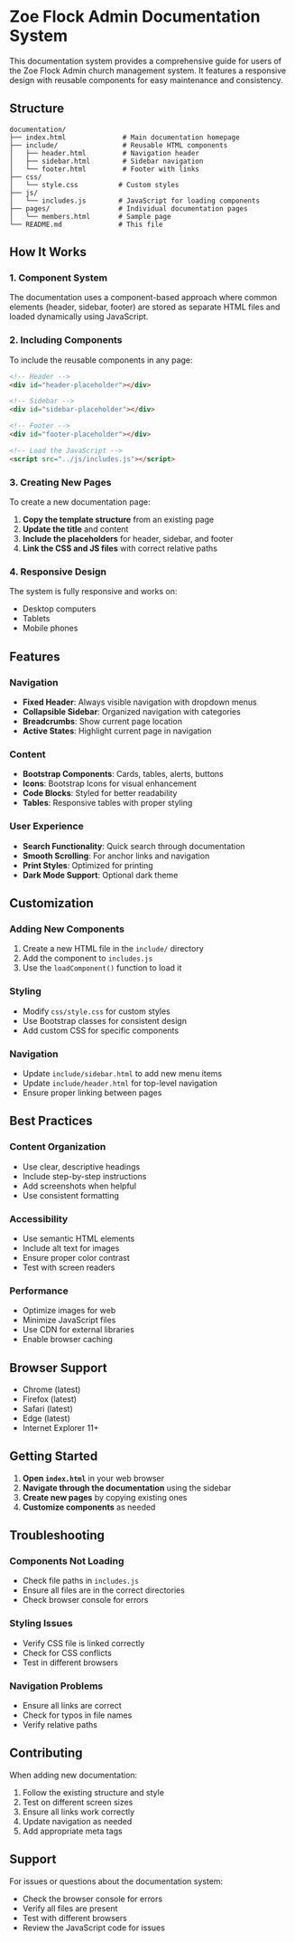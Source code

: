 # Zoe Flock Admin Documentation System

This documentation system provides a comprehensive guide for users of the Zoe Flock Admin church management system. It features a responsive design with reusable components for easy maintenance and consistency.

## Structure

```
documentation/
├── index.html              # Main documentation homepage
├── include/                # Reusable HTML components
│   ├── header.html         # Navigation header
│   ├── sidebar.html        # Sidebar navigation
│   └── footer.html         # Footer with links
├── css/
│   └── style.css          # Custom styles
├── js/
│   └── includes.js        # JavaScript for loading components
├── pages/                 # Individual documentation pages
│   └── members.html       # Sample page
└── README.md              # This file
```

## How It Works

### 1. Component System
The documentation uses a component-based approach where common elements (header, sidebar, footer) are stored as separate HTML files and loaded dynamically using JavaScript.

### 2. Including Components
To include the reusable components in any page:

```html
<!-- Header -->
<div id="header-placeholder"></div>

<!-- Sidebar -->
<div id="sidebar-placeholder"></div>

<!-- Footer -->
<div id="footer-placeholder"></div>

<!-- Load the JavaScript -->
<script src="../js/includes.js"></script>
```

### 3. Creating New Pages
To create a new documentation page:

1. **Copy the template structure** from an existing page
2. **Update the title** and content
3. **Include the placeholders** for header, sidebar, and footer
4. **Link the CSS and JS files** with correct relative paths

### 4. Responsive Design
The system is fully responsive and works on:
- Desktop computers
- Tablets
- Mobile phones

## Features

### Navigation
- **Fixed Header**: Always visible navigation with dropdown menus
- **Collapsible Sidebar**: Organized navigation with categories
- **Breadcrumbs**: Show current page location
- **Active States**: Highlight current page in navigation

### Content
- **Bootstrap Components**: Cards, tables, alerts, buttons
- **Icons**: Bootstrap Icons for visual enhancement
- **Code Blocks**: Styled for better readability
- **Tables**: Responsive tables with proper styling

### User Experience
- **Search Functionality**: Quick search through documentation
- **Smooth Scrolling**: For anchor links and navigation
- **Print Styles**: Optimized for printing
- **Dark Mode Support**: Optional dark theme

## Customization

### Adding New Components
1. Create a new HTML file in the `include/` directory
2. Add the component to `includes.js`
3. Use the `loadComponent()` function to load it

### Styling
- Modify `css/style.css` for custom styles
- Use Bootstrap classes for consistent design
- Add custom CSS for specific components

### Navigation
- Update `include/sidebar.html` to add new menu items
- Update `include/header.html` for top-level navigation
- Ensure proper linking between pages

## Best Practices

### Content Organization
- Use clear, descriptive headings
- Include step-by-step instructions
- Add screenshots when helpful
- Use consistent formatting

### Accessibility
- Use semantic HTML elements
- Include alt text for images
- Ensure proper color contrast
- Test with screen readers

### Performance
- Optimize images for web
- Minimize JavaScript files
- Use CDN for external libraries
- Enable browser caching

## Browser Support

- Chrome (latest)
- Firefox (latest)
- Safari (latest)
- Edge (latest)
- Internet Explorer 11+

## Getting Started

1. **Open `index.html`** in your web browser
2. **Navigate through the documentation** using the sidebar
3. **Create new pages** by copying existing ones
4. **Customize components** as needed

## Troubleshooting

### Components Not Loading
- Check file paths in `includes.js`
- Ensure all files are in the correct directories
- Check browser console for errors

### Styling Issues
- Verify CSS file is linked correctly
- Check for CSS conflicts
- Test in different browsers

### Navigation Problems
- Ensure all links are correct
- Check for typos in file names
- Verify relative paths

## Contributing

When adding new documentation:

1. Follow the existing structure and style
2. Test on different screen sizes
3. Ensure all links work correctly
4. Update navigation as needed
5. Add appropriate meta tags

## Support

For issues or questions about the documentation system:
- Check the browser console for errors
- Verify all files are present
- Test with different browsers
- Review the JavaScript code for issues 